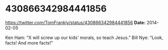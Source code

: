# 430866342984441856
https://twitter.com/TomFrankly/status/430866342984441856
**Date:** 2014-02-05

Ken Ham: “X will screw up our kids’ morals, so teach Jesus.” Bill Nye: “Look, facts! And more facts!”
